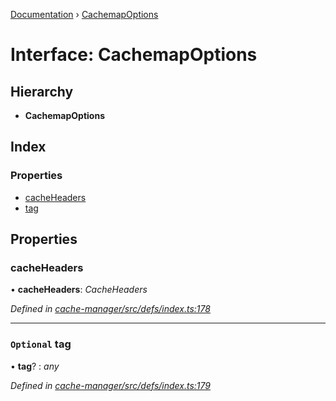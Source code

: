 [Documentation](../README.md) › [CachemapOptions](cachemapoptions.md)

# Interface: CachemapOptions

## Hierarchy

* **CachemapOptions**

## Index

### Properties

* [cacheHeaders](cachemapoptions.md#cacheheaders)
* [tag](cachemapoptions.md#optional-tag)

## Properties

###  cacheHeaders

• **cacheHeaders**: *CacheHeaders*

*Defined in [cache-manager/src/defs/index.ts:178](https://github.com/badbatch/graphql-box/blob/db0ab9f/packages/cache-manager/src/defs/index.ts#L178)*

___

### `Optional` tag

• **tag**? : *any*

*Defined in [cache-manager/src/defs/index.ts:179](https://github.com/badbatch/graphql-box/blob/db0ab9f/packages/cache-manager/src/defs/index.ts#L179)*
